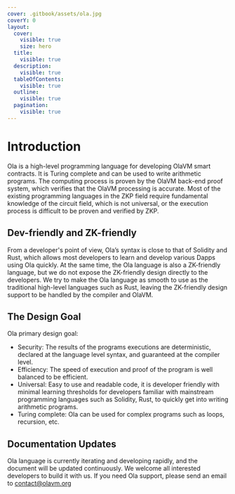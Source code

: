 ```yaml
---
cover: .gitbook/assets/ola.jpg
coverY: 0
layout:
  cover:
    visible: true
    size: hero
  title:
    visible: true
  description:
    visible: true
  tableOfContents:
    visible: true
  outline:
    visible: true
  pagination:
    visible: true
---
```


# Introduction

Ola is a high-level programming language for developing OlaVM smart contracts. It is Turing complete and can be used to write arithmetic programs. The computing process is proven by the OlaVM back-end proof system, which verifies that the OlaVM processing is accurate. Most of the existing programming languages in the ZKP field require fundamental knowledge of the circuit field, which is not universal, or the execution process is difficult to be proven and verified by ZKP.

## Dev-friendly and ZK-friendly

From a developer's point of view, Ola’s syntax is close to that of Solidity and Rust, which allows most developers to learn and develop various Dapps using Ola quickly. At the same time, the Ola language is also a ZK-friendly language, but we do not expose the ZK-friendly design directly to the developers. We try to make the Ola language as smooth to use as the traditional high-level languages such as Rust, leaving the ZK-friendly design support to be handled by the compiler and OlaVM.

## The Design Goal

Ola primary design goal:

* Security: The results of the programs executions are deterministic, declared at the language level syntax, and guaranteed at the compiler level.
* Efficiency: The speed of execution and proof of the program is well balanced to be efficient.
* Universal: Easy to use and readable code, it is developer friendly with minimal learning thresholds for developers familiar with mainstream programming languages such as Solidity, Rust, to quickly get into writing arithmetic programs.
* Turing complete: Ola can be used for complex programs such as loops, recursion, etc.

## Documentation Updates

Ola language is currently iterating and developing rapidly, and the document will be updated continuously. We welcome all interested developers to build it with us. If you need Ola support, please send an email to [contact@olavm.org](mailto:contact@olavm.org)
